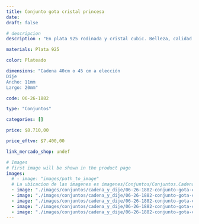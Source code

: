 ```yaml
---
title: Conjunto gota cristal princesa
date: 
draft: false

# descripcion
description : "En plata 925 rodinada y cristal cubic. Belleza, calidad y delicadeza."

materials: Plata 925

color: Plateado

dimensions: "Cadena 40cm o 45 cm a elección
Dije
Ancho: 11mm 
Largo: 20mm"

code: 06-26-1882

type: "Conjuntos"

categories: []

price: $8.710,00

price_eftvo: $7.400,00

link_mercado_shop: undef

# Images
# first image will be shown in the product page
images:
  # - image: "images/path_to_image"
  # La ubicacion de las imagenes es imagenes/Conjuntos/Conjuntos.Cadena y Dije/06-26-1882-conjunto-gota-cristal-princesa
  - image: "./images/conjuntos/cadena_y_dije/06-26-1882-conjunto-gota-cristal-princesa_a.jpg"
  - image: "./images/conjuntos/cadena_y_dije/06-26-1882-conjunto-gota-cristal-princesa_b.jpg"
  - image: "./images/conjuntos/cadena_y_dije/06-26-1882-conjunto-gota-cristal-princesa_c.jpg"
  - image: "./images/conjuntos/cadena_y_dije/06-26-1882-conjunto-gota-cristal-princesa_d.jpg"
  - image: "./images/conjuntos/cadena_y_dije/06-26-1882-conjunto-gota-cristal-princesa_e.jpg"
---
```

